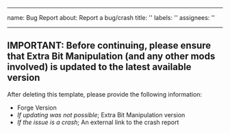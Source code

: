 
---
name: Bug Report
about: Report a bug/crash
title: ''
labels: ''
assignees: ''

---

**IMPORTANT:** Before continuing, please ensure that Extra Bit Manipulation (and any other mods involved) is updated to the latest available version
----------------------------------------------------------------------------
After deleting this template, please provide the following information:
* Forge Version
* *If updating was not possible*; Extra Bit Manipulation version
* *If the issue is a crash*; An external link to the crash report